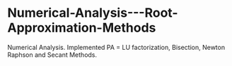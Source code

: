 # Numerical-Analysis---Root-Approximation-Methods
Numerical Analysis. Implemented PA = LU factorization, Bisection, Newton Raphson and Secant Methods.
